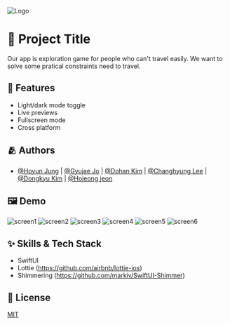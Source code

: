 
![Logo](https://dummyimage.com/1000x300/000/fff.png)


# :iphone: Project Title

Our app is exploration game for people who can't travel easily.
We want to solve some pratical constraints need to travel.

## :pushpin: Features

- Light/dark mode toggle
- Live previews
- Fullscreen mode
- Cross platform


## :people_hugging: Authors

- [@Hoyun Jung](https://github.com/stemmmm) | [@Gyujae Jo](https://github.com/im-niber) | [@Dohan Kim](https://github.com/commitcomplete) | [@Changhyung Lee](https://github.com/LeeChangHyeong) | [@Dongkyu Kim](https://github.com/Dorodong96) | [@Hojeong jeon](https://github.com/lau0505)


## :framed_picture: Demo

![screen1](https://user-images.githubusercontent.com/45297745/175484047-8e5143ed-ae68-4a90-8832-1022567c587a.gif)
![screen2](https://user-images.githubusercontent.com/45297745/175484057-1e903a3d-9d9e-49a8-b1d8-c18002829901.gif)
![screen3](https://user-images.githubusercontent.com/45297745/175484063-62cab037-d2e6-4d8f-869f-1bc256f621af.gif)
![screen4](https://user-images.githubusercontent.com/45297745/175484073-359d8906-313c-4036-8db9-3229b5f3648c.gif)
![screen5](https://user-images.githubusercontent.com/45297745/175484079-e24a5c66-072a-4b85-be49-64aa5ed9ba69.gif)
![screen6](https://user-images.githubusercontent.com/45297745/175484020-8306b570-de50-42be-b51f-dd16ff36364f.gif)


## :sparkles: Skills & Tech Stack
* SwiftUI
* Lottie (https://github.com/airbnb/lottie-ios)
* Shimmering (https://github.com/markiv/SwiftUI-Shimmer)


## :lock_with_ink_pen: License

[MIT](https://choosealicense.com/licenses/mit/)

